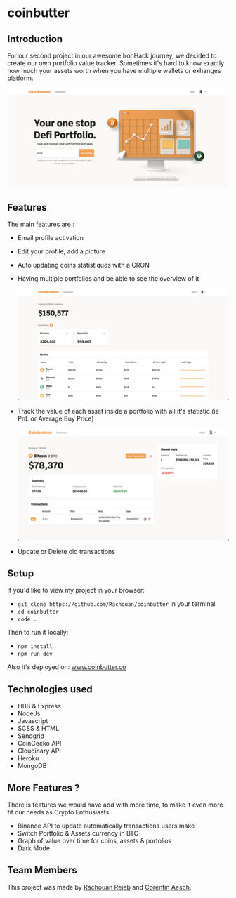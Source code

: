 # coinbutter

## Introduction 

For our second project in our awesome IronHack journey, we decided to create our own portfolio value tracker. Sometimes it's hard to know exactly how much your assets worth when you have multiple wallets or exhanges platform. 

![](./public/images/readme/home.png)

## Features

The main features are : 

- Email profile activation

- Edit your profile, add a picture

- Auto updating coins statistiques with a CRON

- Having multiple portfolios and be able to see the overview of it

    ![](./public/images/readme/portfolios.png)

- Track the value of each asset inside a portfolio with all it's statistic (ie PnL or Average Buy Price)

    ![](./public/images/readme/asset.png)

- Update or Delete old transactions

## Setup

If you'd like to view my project in your browser:

-  `git clone https://github.com/Rachouan/coinbutter` in your terminal
-  `cd coinbutter`
-  `code .`

Then to run it locally:

- `npm install`
- `npm run dev`

Also it's deployed on: www.coinbutter.co


## Technologies used

- HBS & Express
- NodeJs
- Javascript
- SCSS & HTML
- Sendgrid
- CoinGecko API
- Cloudinary API
- Heroku
- MongoDB

## More Features ?

There is features we would have add with more time, to make it even more fit our needs as Crypto Enthusiasts.
- Binance API to update automatically transactions users make
- Switch Portfolio & Assets currency in BTC
- Graph of value over time for coins, assets & portolios
- Dark Mode

## Team Members

This project was made by [Rachouan Rejeb](https://github.com/rachouan) and [Corentin Aesch](https://github.com/CorentinAesch).